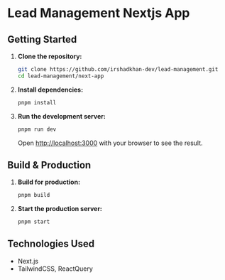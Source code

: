 # Lead Management Nextjs App

## Getting Started

1.  **Clone the repository:**

    ```bash
    git clone https://github.com/irshadkhan-dev/lead-management.git
    cd lead-management/next-app
    ```

2.  **Install dependencies:**

    ```bash
    pnpm install
    ```

3.  **Run the development server:**

    ```bash
    pnpm run dev
    ```

    Open [http://localhost:3000](http://localhost:3000) with your browser to see the result.

## Build & Production

1.  **Build for production:**

    ```bash
    pnpm build
    ```

2.  **Start the production server:**

    ```bash
    pnpm start
    ```

## Technologies Used

* Next.js
* TailwindCSS, ReactQuery

